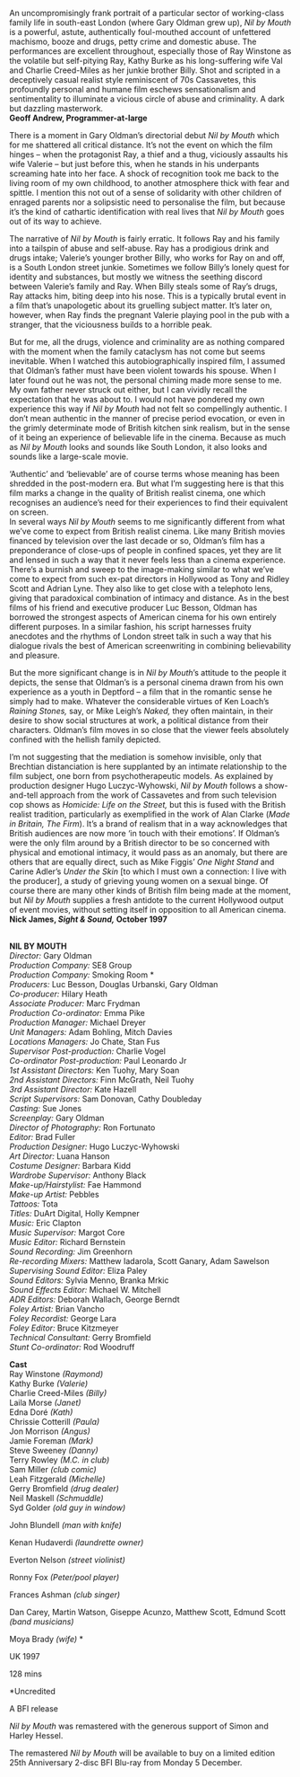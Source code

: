 

An uncompromisingly frank portrait of a particular sector of working-class family life in south-east London (where Gary Oldman grew up), _Nil by Mouth_ is a powerful, astute, authentically foul-mouthed account of unfettered machismo, booze and drugs, petty crime and domestic abuse. The performances are excellent throughout, especially those of Ray Winstone as the volatile but self-pitying Ray, Kathy Burke as his long-suffering wife Val and Charlie Creed-Miles as her junkie brother Billy. Shot and scripted in a deceptively casual realist style reminiscent of 70s Cassavetes, this profoundly personal and humane film eschews sensationalism and sentimentality to illuminate a vicious circle of abuse and criminality. A dark but dazzling masterwork.  
**Geoff Andrew, Programmer-at-large**

There is a moment in Gary Oldman’s directorial debut _Nil by Mouth_ which for me shattered all critical distance. It’s not the event on which the film hinges – when the protagonist Ray, a thief and a thug, viciously assaults his wife Valerie – but just before this, when he stands in his underpants screaming hate into her face. A shock of recognition took me back to the living room of my own childhood, to another atmosphere thick with fear and spittle. I mention this not out of a sense of solidarity with other children of enraged parents nor a solipsistic need to personalise the film, but because it’s the kind of cathartic identification with real lives that _Nil by Mouth_ goes out of its way to achieve.

The narrative of _Nil by Mouth_ is fairly erratic. It follows Ray and his family into a tailspin of abuse and self-abuse. Ray has a prodigious drink and drugs intake; Valerie’s younger brother Billy, who works for Ray on and off, is a South London street junkie. Sometimes we follow Billy’s lonely quest for identity and substances, but mostly we witness the seething discord between Valerie’s family and Ray. When Billy steals some of Ray’s drugs, Ray attacks him, biting deep into his nose. This is a typically brutal event in a film that’s unapologetic about its gruelling subject matter. It’s later on, however, when Ray finds the pregnant Valerie playing pool in the pub with a stranger, that the viciousness builds to a horrible peak.

But for me, all the drugs, violence and criminality are as nothing compared with the moment when the family cataclysm has not come but seems inevitable. When I watched this autobiographically inspired film, I assumed that Oldman’s father must have been violent towards his spouse. When I later found out he was not, the personal chiming made more sense to me. My own father never struck out either, but I can vividly recall the expectation that he was about to.  I would not have pondered my own experience this way if _Nil by Mouth_ had not felt so compellingly authentic. I don’t mean authentic in the manner of precise period evocation, or even in the grimly determinate mode of British kitchen sink realism, but in the sense of it being an experience of believable life in the cinema. Because as much as _Nil by Mouth_ looks and sounds like South London, it also looks and sounds like a large-scale movie.

‘Authentic’ and ‘believable’ are of course terms whose meaning has been shredded in the post-modern era. But what I’m suggesting here is that this film marks a change in the quality of British realist cinema, one which recognises an audience’s need for their experiences to find their equivalent on screen.  
In several ways _Nil by Mouth_ seems to me significantly different from what we’ve come to expect from British realist cinema. Like many British movies financed by television over the last decade or so, Oldman’s film has a preponderance of close-ups of people in confined spaces, yet they are lit and lensed in such a way that it never feels less than a cinema experience. There’s a burnish and sweep to the image-making similar to what we’ve come to expect from such ex-pat directors in Hollywood as Tony and Ridley Scott and Adrian Lyne. They also like to get close with a telephoto lens, giving that paradoxical combination of intimacy and distance. As in the best films of his friend and executive producer Luc Besson, Oldman has borrowed the strongest aspects of American cinema for his own entirely different purposes. In a similar fashion, his script harnesses fruity anecdotes and the rhythms of London street talk in such a way that his dialogue rivals the best of American screenwriting in combining believability and pleasure.

But the more significant change is in _Nil by Mouth_’s attitude to the people it depicts, the sense that Oldman’s is a personal cinema drawn from his own experience as a youth in Deptford – a film that in the romantic sense he simply had to make. Whatever the considerable virtues of Ken Loach’s _Raining Stones,_ say, or Mike Leigh’s _Naked,_ they often maintain, in their desire to show social structures at work, a political distance from their characters. Oldman’s film moves in so close that the viewer feels absolutely confined with the hellish family depicted.

I’m not suggesting that the mediation is somehow invisible, only that Brechtian distanciation is here supplanted by an intimate relationship to the film subject, one born from psychotherapeutic models. As explained by production designer Hugo Luczyc-Wyhowski, _Nil by Mouth_ follows a show-and-tell approach from the work of Cassavetes and from such television cop shows as _Homicide:_ _Life on the Street,_ but this is fused with the British realist tradition, particularly as exemplified in the work of Alan Clarke (_Made in Britain, The Firm_). It’s a brand of realism that in a way acknowledges that British audiences are now more ‘in touch with their emotions’. If Oldman’s were the only film around by a British director to be so concerned with physical and emotional intimacy, it would pass as an anomaly, but there are others that are equally direct, such as Mike Figgis’ _One Night Stand_ and Carine Adler’s _Under the Skin_ [to which I must own a connection: I live with the producer], a study of grieving young women on a sexual binge. Of course there are many other kinds of British film being made at the moment, but _Nil by Mouth_ supplies a fresh antidote to the current Hollywood output of event movies, without setting itself in opposition to all American cinema.  
**Nick James, _Sight & Sound,_ October 1997**
<br><br>

**NIL BY MOUTH**<br>
_Director:_ Gary Oldman<br>
_Production Company:_ SE8 Group<br>
_Production Company:_ Smoking Room *<br>
_Producers:_ Luc Besson, Douglas Urbanski, Gary Oldman<br>
_Co-producer:_ Hilary Heath<br>
_Associate Producer:_ Marc Frydman<br>
_Production Co-ordinator:_ Emma Pike<br>
_Production Manager:_ Michael Dreyer<br>
_Unit Managers:_ Adam Bohling, Mitch Davies<br>
_Locations Managers:_ Jo Chate, Stan Fus<br>
_Supervisor Post-production:_ Charlie Vogel<br>
_Co-ordinator Post-production:_ Paul Leonardo Jr<br>
_1st Assistant Directors:_ Ken Tuohy, Mary Soan<br>
_2nd Assistant Directors:_ Finn McGrath, Neil Tuohy<br>
_3rd Assistant Director:_ Kate Hazell<br>
_Script Supervisors:_ Sam Donovan,  Cathy Doubleday<br>
_Casting:_ Sue Jones<br>
_Screenplay:_ Gary Oldman<br>
_Director of Photography:_ Ron Fortunato<br>
_Editor:_ Brad Fuller<br>
_Production Designer:_ Hugo Luczyc-Wyhowski<br>
_Art Director:_ Luana Hanson<br>
_Costume Designer:_ Barbara Kidd<br>
_Wardrobe Supervisor:_ Anthony Black<br>
_Make-up/Hairstylist:_ Fae Hammond<br>
_Make-up Artist:_ Pebbles<br>
_Tattoos:_ Tota<br>
_Titles:_ DuArt Digital, Holly Kempner<br>
_Music:_ Eric Clapton<br>
_Music Supervisor:_ Margot Core<br>
_Music Editor:_ Richard Bernstein<br>
_Sound Recording:_ Jim Greenhorn<br>
_Re-recording Mixers:_ Matthew Iadarola,  Scott Ganary, Adam Sawelson<br>
_Supervising Sound Editor:_ Eliza Paley<br>
_Sound Editors:_ Sylvia Menno, Branka Mrkic<br>
_Sound Effects Editor:_ Michael W. Mitchell<br>
_ADR Editors:_ Deborah Wallach, George Berndt<br>
_Foley Artist:_ Brian Vancho<br>
_Foley Recordist:_ George Lara<br>
_Foley Editor:_ Bruce Kitzmeyer<br>
_Technical Consultant:_ Gerry Bromfield<br>
_Stunt Co-ordinator:_ Rod Woodruff<br>

**Cast**<br>
Ray Winstone _(Raymond)_<br>
Kathy Burke _(Valerie)_<br>
Charlie Creed-Miles _(Billy)_<br>
Laila Morse _(Janet)_<br>
Edna Doré _(Kath)_<br>
Chrissie Cotterill _(Paula)_<br>
Jon Morrison _(Angus)_<br>
Jamie Foreman _(Mark)_<br>
Steve Sweeney _(Danny)_<br>
Terry Rowley _(M.C. in club)_<br>
Sam Miller _(club comic)_<br>
Leah Fitzgerald _(Michelle)_<br>
Gerry Bromfield _(drug dealer)_<br>
Neil Maskell _(Schmuddle)_<br>
Syd Golder _(old guy in window)_<br>

John Blundell _(man with knife)_<br>

Kenan Hudaverdi _(laundrette owner)_<br>

Everton Nelson _(street violinist)_<br>

Ronny Fox _(Peter/pool player)_<br>

Frances Ashman _(club singer)_<br>

Dan Carey, Martin Watson, Giseppe Acunzo, Matthew Scott, Edmund Scott _(band musicians)_<br>

Moya Brady _(wife)_ *<br>

UK 1997<br>

128 mins

*Uncredited

A BFI release

_Nil by Mouth_ was remastered with the generous support of Simon and Harley Hessel.

The remastered _Nil by Mouth_ will be available to buy on a limited edition 25th Anniversary 2-disc  BFI Blu-ray from Monday 5 December.<br>
<br>
<!--stackedit_data:
eyJoaXN0b3J5IjpbLTExNDY4NTMzNF19
-->